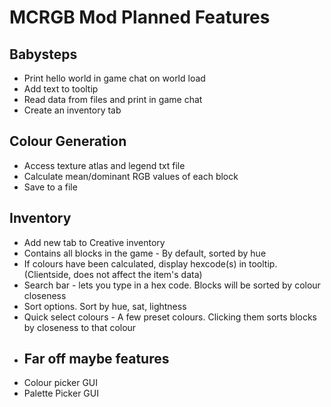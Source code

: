 # MCRGB Mod Planned Features
## Babysteps
- Print hello world in game chat on world load
- Add text to tooltip
- Read data from files and print in game chat
- Create an inventory tab
## Colour Generation
- Access texture atlas and legend txt file
- Calculate mean/dominant RGB values of each block
- Save to a file
## Inventory
- Add new tab to Creative inventory
- Contains all blocks in the game - By default, sorted by hue
- If colours have been calculated, display hexcode(s) in tooltip. (Clientside, does not affect the item's data)
- Search bar - lets you type in a hex code. Blocks will be sorted by colour closeness 
- Sort options. Sort by hue, sat, lightness
- Quick select colours - A few preset colours. Clicking them sorts blocks by closeness to that colour
- ## Far off maybe features
- Colour picker GUI
- Palette Picker GUI